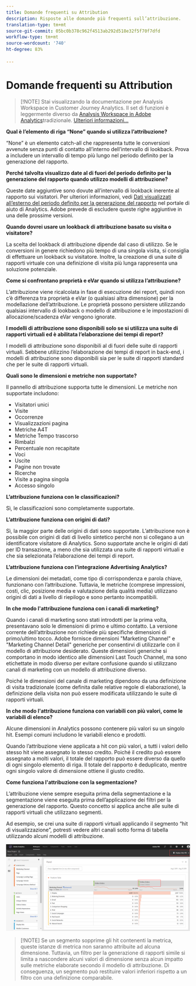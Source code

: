 ```yaml
---
title: Domande frequenti su Attribution
description: Risposte alle domande più frequenti sull’attribuzione.
translation-type: tm+mt
source-git-commit: 05bc0b378c962f4513ab292d518e32f5f70f7dfd
workflow-type: tm+mt
source-wordcount: '740'
ht-degree: 83%

---
```



# Domande frequenti su Attribution

>[!NOTE] Stai visualizzando la documentazione per  Analysis Workspace in Customer Journey Analytics. Il set di funzioni è leggermente diverso da [Analysis Workspace in Adobe  Analytics](https://docs.adobe.com/content/help/it-IT/analytics/analyze/analysis-workspace/home.html)tradizionale. [Ulteriori informazioni...](/help/getting-started/cja-aa.md)

**Qual è l’elemento di riga “None” quando si utilizza l’attribuzione?**

“None” è un elemento catch-all che rappresenta tutte le conversioni avvenute senza punti di contatto all’interno dell’intervallo di lookback. Prova a includere un intervallo di tempo più lungo nel periodo definito per la generazione del rapporto.

**Perché talvolta visualizzo date al di fuori del periodo definito per la generazione del rapporto quando utilizzo modelli di attribuzione?**

Queste date aggiuntive sono dovute all’intervallo di lookback inerente al rapporto sui visitatori. Per ulteriori informazioni, vedi [Dati visualizzati all’esterno del periodo definito per la generazione del rapporto](https://helpx.adobe.com/it/analytics/kb/data-appearing-outside-reporting-window.html) nel portale di aiuto di Analytics. Adobe prevede di escludere queste righe aggiuntive in una delle prossime versioni.

**Quando dovrei usare un lookback di attribuzione basato su visita o visitatore?**

La scelta del lookback di attribuzione dipende dal caso di utilizzo. Se le conversioni in genere richiedono più tempo di una singola visita, si consiglia di effettuare un lookback su visitatore. Inoltre, la creazione di una suite di rapporti virtuale con una definizione di visita più lunga rappresenta una soluzione potenziale.

**Come si confrontano proprietà e eVar quando si utilizza l’attribuzione?**

L’attribuzione viene ricalcolata in fase di esecuzione dei report, quindi non c’è differenza tra proprietà e eVar (o qualsiasi altra dimensione) per la modellazione dell’attribuzione. Le proprietà possono persistere utilizzando qualsiasi intervallo di lookback o modello di attribuzione e le impostazioni di allocazione/scadenza eVar vengono ignorate.

**I modelli di attribuzione sono disponibili solo se si utilizza una suite di rapporti virtuali ed è abilitata l’elaborazione dei tempi di report?**

I modelli di attribuzione sono disponibili al di fuori delle suite di rapporti virtuali. Sebbene utilizzino l’elaborazione dei tempi di report in back-end, i modelli di attribuzione sono disponibili sia per le suite di rapporti standard che per le suite di rapporti virtuali.

**Quali sono le dimensioni e metriche non supportate?**

Il pannello di attribuzione supporta tutte le dimensioni. Le metriche non supportate includono:

* Visitatori unici
* Visite
* Occorrenze
* Visualizzazioni pagina
* Metriche A4T
* Metriche Tempo trascorso
* Rimbalzi
* Percentuale non recapitate
* Voci
* Uscite
* Pagine non trovate
* Ricerche
* Visite a pagina singola
* Accesso singolo

**L’attribuzione funziona con le classificazioni?**

Sì, le classificazioni sono completamente supportate.

**L’attribuzione funziona con origini di dati?**

Sì, la maggior parte delle origini di dati sono supportate. L’attribuzione non è possibile con origini di dati di livello sintetico perché non si collegano a un identificatore visitatore di Analytics. Sono supportate anche le origini di dati per ID transazione, a meno che sia utilizzata una suite di rapporti virtuali e che sia selezionata l’elaborazione dei tempi di report.

**L’attribuzione funziona con l’integrazione Advertising Analytics?**

Le dimensioni dei metadati, come tipo di corrispondenza e parola chiave, funzionano con l’attribuzione. Tuttavia, le metriche (comprese impressioni, costi, clic, posizione media e valutazione della qualità media) utilizzano origini di dati a livello di riepilogo e sono pertanto incompatibili.

**In che modo l&#39;attribuzione funziona con i canali di marketing?**

Quando i canali di marketing sono stati introdotti per la prima volta, presentavano solo le dimensioni di primo e ultimo contatto. La versione corrente dell’attribuzione non richiede più specifiche dimensioni di primo/ultimo tocco. Adobe fornisce dimensioni &quot;Marketing Channel&quot; e &quot;Marketing Channel Detail&quot; generiche per consentirvi di utilizzarle con il modello di attribuzione desiderato. Queste dimensioni generiche si comportano in modo identico alle dimensioni Last Touch Channel, ma sono etichettate in modo diverso per evitare confusione quando si utilizzano canali di marketing con un modello di attribuzione diverso.

Poiché le dimensioni del canale di marketing dipendono da una definizione di visita tradizionale (come definita dalle relative regole di elaborazione), la definizione della visita non può essere modificata utilizzando le suite di rapporti virtuali.

**In che modo l&#39;attribuzione funziona con variabili con più valori, come le variabili di elenco?**

Alcune dimensioni in Analytics possono contenere più valori su un singolo hit. Esempi comuni includono le variabili elenco e prodotti.

Quando l’attribuzione viene applicata a hit con più valori, a tutti i valori dello stesso hit viene assegnato lo stesso credito. Poiché il credito può essere assegnato a molti valori, il totale del rapporto può essere diverso da quello di ogni singolo elemento di riga. Il totale del rapporto è deduplicato, mentre ogni singolo valore di dimensione ottiene il giusto credito.

**Come funziona l&#39;attribuzione con la segmentazione?**

L’attribuzione viene sempre eseguita prima della segmentazione e la segmentazione viene eseguita prima dell’applicazione dei filtri per la generazione del rapporto. Questo concetto si applica anche alle suite di rapporti virtuali che utilizzano segmenti.

Ad esempio, se crei una suite di rapporti virtuali applicando il segmento “hit di visualizzazione”, potresti vedere altri canali sotto forma di tabella utilizzando alcuni modelli di attribuzione.

![Suite di rapporti virtuali di sola visualizzazione](assets/vrs-aiq-example.png)

>[!NOTE] Se un segmento sopprime gli hit contenenti la metrica, queste istanze di metrica non saranno attribuite ad alcuna dimensione. Tuttavia, un filtro per la generazione di rapporti simile si limita a nascondere alcuni valori di dimensione senza alcun impatto sulle metriche elaborate secondo il modello di attribuzione. Di conseguenza, un segmento può restituire valori inferiori rispetto a un filtro con una definizione comparabile.
